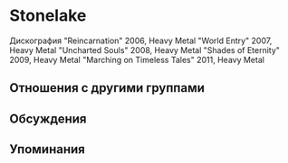 # Stonelake

Дискография
"Reincarnation" 2006, Heavy Metal
"World Entry" 2007, Heavy Metal
"Uncharted Souls" 2008, Heavy Metal
"Shades of Eternity" 2009, Heavy Metal
"Marching on Timeless Tales" 2011, Heavy Metal

## Отношения с другими группами


## Обсуждения


## Упоминания

